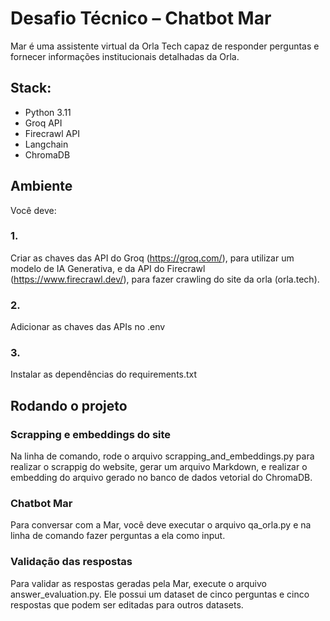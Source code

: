 # Desafio Técnico – Chatbot Mar

Mar é uma assistente virtual da Orla Tech capaz de responder perguntas e fornecer informações institucionais detalhadas da Orla.

## Stack:
- Python 3.11
- Groq API 
- Firecrawl API
- Langchain
- ChromaDB

## Ambiente

Você deve: 

### 1.
Criar as chaves das API do Groq (https://groq.com/), para utilizar um modelo de IA Generativa, e da API do Firecrawl (https://www.firecrawl.dev/), para fazer crawling do site da orla (orla.tech).

### 2.
Adicionar as chaves das APIs no .env

### 3.
Instalar as dependências do requirements.txt

## Rodando o projeto

### Scrapping e embeddings do site

Na linha de comando, rode o arquivo scrapping_and_embeddings.py para realizar o scrappig do website, gerar um arquivo Markdown, e realizar o embedding do arquivo gerado no banco de dados vetorial do ChromaDB.

### Chatbot Mar

Para conversar com a Mar, você deve executar o arquivo qa_orla.py e na linha de comando fazer perguntas a ela como input.

### Validação das respostas

Para validar as respostas geradas pela Mar, execute o arquivo answer_evaluation.py. Ele possui um dataset de cinco perguntas e cinco respostas que podem ser editadas para outros datasets.


